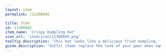 ```yaml
---
layout: item
permalink: /11300845

title: Item
id: 11300845
item_name: 'Crispy Dumpling Hat'
icon_url: 'item/icon/11300845.png'
tooltip_description: 'This hat looks like a delicious fried dumpling.'
guide_description: 'Outfit items replace the look of your gear when equipped.'
---
```

